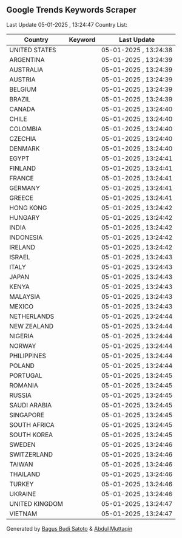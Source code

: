
## Google Trends Keywords Scraper

Last Update 05-01-2025 , 13:24:47
Country List:

| Country | Keyword | Last Update |
| --- | --- | --- |
| UNITED STATES |  | 05-01-2025 , 13:24:38 |
| ARGENTINA |  | 05-01-2025 , 13:24:39 |
| AUSTRALIA |  | 05-01-2025 , 13:24:39 |
| AUSTRIA |  | 05-01-2025 , 13:24:39 |
| BELGIUM |  | 05-01-2025 , 13:24:39 |
| BRAZIL |  | 05-01-2025 , 13:24:39 |
| CANADA |  | 05-01-2025 , 13:24:40 |
| CHILE |  | 05-01-2025 , 13:24:40 |
| COLOMBIA |  | 05-01-2025 , 13:24:40 |
| CZECHIA |  | 05-01-2025 , 13:24:40 |
| DENMARK |  | 05-01-2025 , 13:24:40 |
| EGYPT |  | 05-01-2025 , 13:24:41 |
| FINLAND |  | 05-01-2025 , 13:24:41 |
| FRANCE |  | 05-01-2025 , 13:24:41 |
| GERMANY |  | 05-01-2025 , 13:24:41 |
| GREECE |  | 05-01-2025 , 13:24:41 |
| HONG KONG |  | 05-01-2025 , 13:24:42 |
| HUNGARY |  | 05-01-2025 , 13:24:42 |
| INDIA |  | 05-01-2025 , 13:24:42 |
| INDONESIA |  | 05-01-2025 , 13:24:42 |
| IRELAND |  | 05-01-2025 , 13:24:42 |
| ISRAEL |  | 05-01-2025 , 13:24:43 |
| ITALY |  | 05-01-2025 , 13:24:43 |
| JAPAN |  | 05-01-2025 , 13:24:43 |
| KENYA |  | 05-01-2025 , 13:24:43 |
| MALAYSIA |  | 05-01-2025 , 13:24:43 |
| MEXICO |  | 05-01-2025 , 13:24:43 |
| NETHERLANDS |  | 05-01-2025 , 13:24:44 |
| NEW ZEALAND |  | 05-01-2025 , 13:24:44 |
| NIGERIA |  | 05-01-2025 , 13:24:44 |
| NORWAY |  | 05-01-2025 , 13:24:44 |
| PHILIPPINES |  | 05-01-2025 , 13:24:44 |
| POLAND |  | 05-01-2025 , 13:24:44 |
| PORTUGAL |  | 05-01-2025 , 13:24:45 |
| ROMANIA |  | 05-01-2025 , 13:24:45 |
| RUSSIA |  | 05-01-2025 , 13:24:45 |
| SAUDI ARABIA |  | 05-01-2025 , 13:24:45 |
| SINGAPORE |  | 05-01-2025 , 13:24:45 |
| SOUTH AFRICA |  | 05-01-2025 , 13:24:45 |
| SOUTH KOREA |  | 05-01-2025 , 13:24:45 |
| SWEDEN |  | 05-01-2025 , 13:24:46 |
| SWITZERLAND |  | 05-01-2025 , 13:24:46 |
| TAIWAN |  | 05-01-2025 , 13:24:46 |
| THAILAND |  | 05-01-2025 , 13:24:46 |
| TURKEY |  | 05-01-2025 , 13:24:46 |
| UKRAINE |  | 05-01-2025 , 13:24:46 |
| UNITED KINGDOM |  | 05-01-2025 , 13:24:47 |
| VIETNAM |  | 05-01-2025 , 13:24:47 |

Generated by [Bagus Budi Satoto](https://github.com/bagussatoto/) & [Abdul Muttaqin](https://github.com/fdciabdul/)
